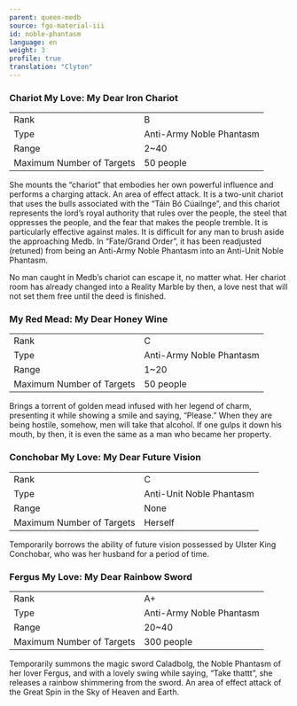 ```yaml
---
parent: queen-medb
source: fgo-material-iii
id: noble-phantasm
language: en
weight: 3
profile: true
translation: "Clyton"
---
```


### Chariot My Love: My Dear Iron Chariot

<table>
  <tr><td>Rank</td><td>B</td></tr>
  <tr><td>Type</td><td>Anti-Army Noble Phantasm</td></tr>
  <tr><td>Range</td><td>2~40</td></tr>
  <tr><td>Maximum Number of Targets</td><td>50 people</td></tr>
</table>

She mounts the “chariot” that embodies her own powerful influence and performs a charging attack. An area of effect attack. It is a two-unit chariot that uses the bulls associated with the “Táin Bó Cúailnge”, and this chariot represents the lord’s royal authority that rules over the people, the steel that oppresses the people, and the fear that makes the people tremble. It is particularly effective against males. It is difficult for any man to brush aside the approaching Medb. In “Fate/Grand Order”, it has been readjusted (retuned) from being an Anti-Army Noble Phantasm into an Anti-Unit Noble Phantasm.

No man caught in Medb’s chariot can escape it, no matter what. Her chariot room has already changed into a Reality Marble by then, a love nest that will not set them free until the deed is finished.

### My Red Mead: My Dear Honey Wine

<table>
  <tr><td>Rank</td><td>C</td></tr>
  <tr><td>Type</td><td>Anti-Army Noble Phantasm</td></tr>
  <tr><td>Range</td><td>1~20</td></tr>
  <tr><td>Maximum Number of Targets</td><td>50 people</td></tr>
</table>

Brings a torrent of golden mead infused with her legend of charm, presenting it while showing a smile and saying, “Please.” When they are being hostile, somehow, men will take that alcohol. If one gulps it down his mouth, by then, it is even the same as a man who became her property.

### Conchobar My Love: My Dear Future Vision

<table>
  <tr><td>Rank</td><td>C</td></tr>
  <tr><td>Type</td><td>Anti-Unit Noble Phantasm</td></tr>
  <tr><td>Range</td><td>None</td></tr>
  <tr><td>Maximum Number of Targets</td><td>Herself</td></tr>
</table>

Temporarily borrows the ability of future vision possessed by Ulster King Conchobar, who was her husband for a period of time.

### Fergus My Love: My Dear Rainbow Sword

<table>
  <tr><td>Rank</td><td>A+</td></tr>
  <tr><td>Type</td><td>Anti-Army Noble Phantasm</td></tr>
  <tr><td>Range</td><td>20~40</td></tr>
  <tr><td>Maximum Number of Targets</td><td>300 people</td></tr>
</table>

Temporarily summons the magic sword Caladbolg, the Noble Phantasm of her lover Fergus, and with a lovely swing while saying, “Take thattt”, she releases a rainbow shimmering from the sword. An area of effect attack of the Great Spin in the Sky of Heaven and Earth.
